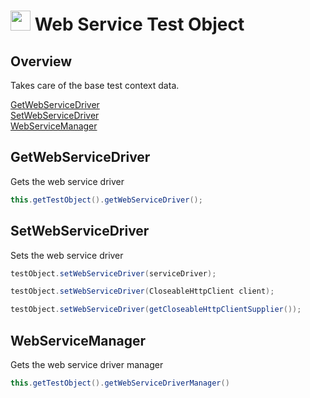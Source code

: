 # <img src="resources/jmaqslogo.jpg" height="32" width="32"> Web Service Test Object

## Overview
Takes care of the base test context data.

[GetWebServiceDriver](#GetWebServiceDriver)  
[SetWebServiceDriver](#SetWebServiceDriver)  
[WebServiceManager](#WebServiceManager)  

## GetWebServiceDriver
Gets the web service driver
```java
this.getTestObject().getWebServiceDriver();
```

## SetWebServiceDriver
Sets the web service driver
```java
testObject.setWebServiceDriver(serviceDriver);

testObject.setWebServiceDriver(CloseableHttpClient client);

testObject.setWebServiceDriver(getCloseableHttpClientSupplier());
```

## WebServiceManager
Gets the web service driver manager
```java
this.getTestObject().getWebServiceDriverManager()
```
